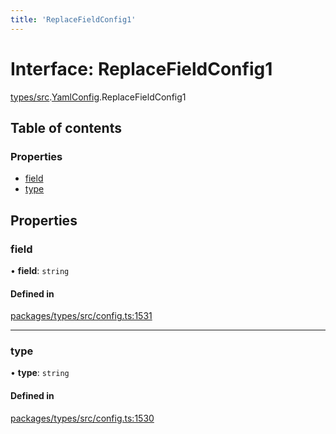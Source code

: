 ```yaml
---
title: 'ReplaceFieldConfig1'
---
```


# Interface: ReplaceFieldConfig1

[types/src](../modules/types_src).[YamlConfig](../modules/types_src.YamlConfig).ReplaceFieldConfig1

## Table of contents

### Properties

- [field](types_src.YamlConfig.ReplaceFieldConfig1#field)
- [type](types_src.YamlConfig.ReplaceFieldConfig1#type)

## Properties

### field

• **field**: `string`

#### Defined in

[packages/types/src/config.ts:1531](https://github.com/Urigo/graphql-mesh/blob/master/packages/types/src/config.ts#L1531)

___

### type

• **type**: `string`

#### Defined in

[packages/types/src/config.ts:1530](https://github.com/Urigo/graphql-mesh/blob/master/packages/types/src/config.ts#L1530)
